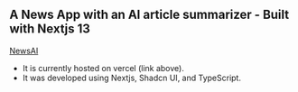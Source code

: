 ## A News App with an AI article summarizer - Built with Nextjs 13

[NewsAI](https://mynewsai.vercel.app/)

- It is currently hosted on vercel (link above).
- It was developed using Nextjs, Shadcn UI, and TypeScript.

